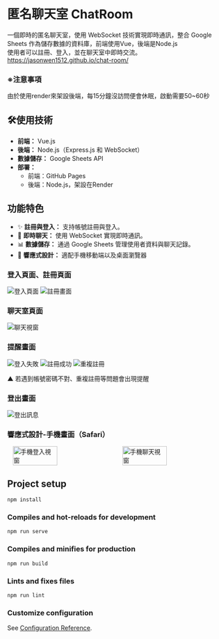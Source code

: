 # 匿名聊天室 ChatRoom
一個即時的匿名聊天室，使用 WebSocket 技術實現即時通訊，整合 Google Sheets 作為儲存數據的資料庫，前端使用Vue，後端是Node.js <br>
使用者可以註冊、登入，並在聊天室中即時交流。 <br>
https://jasonwen1512.github.io/chat-room/

### ※注意事項
由於使用render來架設後端，每15分鐘沒訪問便會休眠，啟動需要50~60秒 <br>

## 🛠️使用技術
- **前端：** Vue.js
- **後端：** Node.js（Express.js 和 WebSocket）
- **數據儲存：** Google Sheets API
- **部署：**
  - 前端：GitHub Pages
  - 後端：Node.js，架設在Render

## 功能特色
- ✨ **註冊與登入：** 支持帳號註冊與登入。
- 💬 **即時聊天：** 使用 WebSocket 實現即時通訊。
- 📊 **數據儲存：** 通過 Google Sheets 管理使用者資料與聊天記錄。
- 📱 **響應式設計：** 適配手機移動端以及桌面瀏覽器
  

### 登入頁面、註冊頁面
![登入頁面](https://github.com/Jasonwen1512/chat-room/blob/main/chatroom%E5%9C%96%E7%89%87/%E7%99%BB%E5%85%A5%E7%95%AB%E9%9D%A2.png)
![註冊畫面](https://github.com/Jasonwen1512/chat-room/blob/main/chatroom%E5%9C%96%E7%89%87/%E8%A8%BB%E5%86%8A%E7%95%AB%E9%9D%A2.png)

### 聊天室頁面
![聊天視窗](https://github.com/Jasonwen1512/chat-room/blob/main/chatroom%E5%9C%96%E7%89%87/%E8%81%8A%E5%A4%A9%E8%A6%96%E7%AA%97.png)

### 提醒畫面
![登入失敗](https://github.com/Jasonwen1512/chat-room/blob/main/chatroom%E5%9C%96%E7%89%87/%E7%99%BB%E5%85%A5%E5%A4%B1%E6%95%97.png)
![註冊成功](https://github.com/Jasonwen1512/chat-room/blob/main/chatroom%E5%9C%96%E7%89%87/%E8%A8%BB%E5%86%8A%E6%88%90%E5%8A%9F.png)
![重複註冊](https://github.com/Jasonwen1512/chat-room/blob/main/chatroom%E5%9C%96%E7%89%87/%E9%87%8D%E8%A4%87%E8%A8%BB%E5%86%8A.png)

▲ 若遇到帳號密碼不對、重複註冊等問題會出現提醒

### 登出畫面
![登出訊息](https://github.com/Jasonwen1512/chat-room/blob/main/chatroom%E5%9C%96%E7%89%87/%E7%99%BB%E5%87%BA%E8%A8%8A%E6%81%AF.png)

### 響應式設計-手機畫面（Safari）
<div style="display: flex; justify-content: space-around;">
  <img src="https://github.com/Jasonwen1512/chat-room/blob/main/chatroom%E5%9C%96%E7%89%87/%E7%99%BB%E5%85%A5%E8%A6%96%E7%AA%97%EF%BC%88%E6%89%8B%E6%A9%9F%EF%BC%89.jpg" alt="手機登入視窗" width="45%">
  <img src="https://github.com/Jasonwen1512/chat-room/blob/main/chatroom%E5%9C%96%E7%89%87/%E8%81%8A%E5%A4%A9%E8%A6%96%E7%AA%97%EF%BC%88%E6%89%8B%E6%A9%9F%EF%BC%89.jpg" alt="手機聊天視窗" width="45%">
</div>



## Project setup
```
npm install
```

### Compiles and hot-reloads for development
```
npm run serve
```

### Compiles and minifies for production
```
npm run build
```

### Lints and fixes files
```
npm run lint
```

### Customize configuration
See [Configuration Reference](https://cli.vuejs.org/config/).
